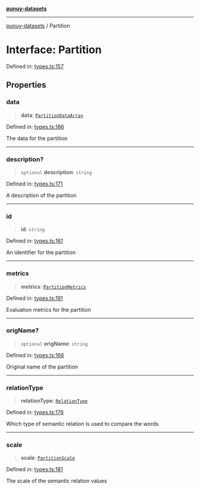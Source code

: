 [**punuy-datasets**](../README.md)

***

[punuy-datasets](../README.md) / Partition

# Interface: Partition

Defined in: [types.ts:157](https://github.com/andrefs/punuy-datasets/blob/3413d5c3c99ff7a5f3e3119e9e49982cd29a4de8/src/lib/types.ts#L157)

## Properties

### data

> **data**: [`PartitionDataArray`](../type-aliases/PartitionDataArray.md)

Defined in: [types.ts:186](https://github.com/andrefs/punuy-datasets/blob/3413d5c3c99ff7a5f3e3119e9e49982cd29a4de8/src/lib/types.ts#L186)

The data for the partition

***

### description?

> `optional` **description**: `string`

Defined in: [types.ts:171](https://github.com/andrefs/punuy-datasets/blob/3413d5c3c99ff7a5f3e3119e9e49982cd29a4de8/src/lib/types.ts#L171)

A description of the partition

***

### id

> **id**: `string`

Defined in: [types.ts:161](https://github.com/andrefs/punuy-datasets/blob/3413d5c3c99ff7a5f3e3119e9e49982cd29a4de8/src/lib/types.ts#L161)

An identifier for the partition

***

### metrics

> **metrics**: [`PartitionMetrics`](../type-aliases/PartitionMetrics.md)

Defined in: [types.ts:191](https://github.com/andrefs/punuy-datasets/blob/3413d5c3c99ff7a5f3e3119e9e49982cd29a4de8/src/lib/types.ts#L191)

Evaluation metrics for the partition

***

### origName?

> `optional` **origName**: `string`

Defined in: [types.ts:166](https://github.com/andrefs/punuy-datasets/blob/3413d5c3c99ff7a5f3e3119e9e49982cd29a4de8/src/lib/types.ts#L166)

Original name of the partition

***

### relationType

> **relationType**: [`RelationType`](../type-aliases/RelationType.md)

Defined in: [types.ts:176](https://github.com/andrefs/punuy-datasets/blob/3413d5c3c99ff7a5f3e3119e9e49982cd29a4de8/src/lib/types.ts#L176)

Which type of semantic relation is used to compare the words

***

### scale

> **scale**: [`PartitionScale`](../type-aliases/PartitionScale.md)

Defined in: [types.ts:181](https://github.com/andrefs/punuy-datasets/blob/3413d5c3c99ff7a5f3e3119e9e49982cd29a4de8/src/lib/types.ts#L181)

The scale of the semantic relation values
